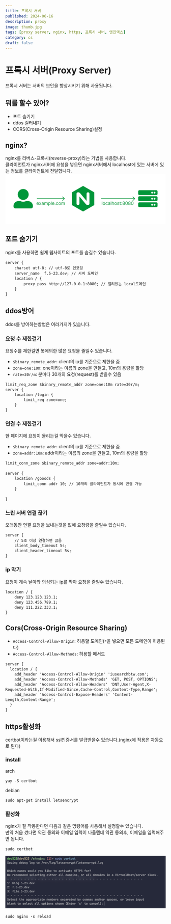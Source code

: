 ```yaml
---
title: 프록시 서버
published: 2024-06-16
description: proxy
image: thumb.jpg
tags: [proxy server, nginx, https, 프록시 서버, 엔진액스]
category: cs
draft: false
---
```

# 프록시 서버(Proxy Server)
프록시 서버는 서버의 보안을 향상시키기 위해 사용됩니다.

## 뭐를 할수 있어?
- 포트 숨기기
- ddos 걸러내기
- CORS(Cross-Origin Resource Sharing)설정

## nginx?
nginx를 리버스-프록시(reverse-proxy)라는 기법을 사용합니다.<br/>
클라이언트가 nginx서버에 요청을 넣으면 nginx서버에서 localhost에 있는 서버에 있는 정보를 클라이언트에 전달합니다.
![alt text](image.png)

## 포트 숨기기
nginx를 사용하면 쉽게 웹사이트의 포트를 숨길수 있습니다.
```
server {
    charset utf-8; // utf-8로 인코딩
    server_name  f.5-23.dev; // 서버 도메인
    location / {
        proxy_pass http://127.0.0.1:8080; // 열려있는 local도메인
    }
}
```

## ddos방어
ddos를 방어하는방법은 여러가지가 있습니다.

### 요청 수 제한걸기
요청수를 제한걸면 봇에의한 많은 요청을 줄일수 있습니다.
- `$binary_remote_addr`: client의 ip를 기준으로 제한을 줌
- `zone=one:10m`: one이라는 이름의 zone을 만들고, 10m의 용량을 할당
- `rate=30r/m`: 분마다 30개의 요청(request)를 받을수 있음
```
limit_req_zone $binary_remote_addr zone=one:10m rate=30r/m;
server {
    location /login {
        limit_req zone=one;
    }
}
```

### 연결 수 제한걸기
한 페이지에 요청이 몰리는걸 막을수 있습니다.
- `$binary_remote_addr`: client의 ip를 기준으로 제한을 줌
- `zone=addr:10m`: addr이라는 이름의 zone을 만들고, 10m의 용량을 할당
```
limit_conn_zone $binary_remote_addr zone=addr:10m;

server {
    location /gooods {
        limit_conn addr 10; // 10개의 클라이언트가 동시에 연결 가능
    }

}
```

### 느린 서버 연결 끊기
오래동안 연결 요청을 보내는것을 없에 요청량을 줄일수 있습니다.
```
server {
    // 5초 이상 연결하면 끊음
    client_body_timeout 5s;
    client_header_timeout 5s;
}
```

### ip 막기
요청이 계속 날아와 의심되는 ip를 막아 요청을 줄일수 있습니다.
```
location / {
    deny 123.123.123.1;
    deny 123.456.789.1;
    deny 111.222.333.1;
}
```

## Cors(Cross-Origin Resource Sharing)
- `Access-Control-Allow-Origin`: 허용할 도메인(`*`을 넣으면 모든 도메인이 허용된다)
- `Access-Control-Allow-Methods`: 허용할 메서드
```
server {
  location / {
    add_header 'Access-Control-Allow-Origin' 'iusearchbtw.com';
    add_header 'Access-Control-Allow-Methods' 'GET, POST, OPTIONS';
    add_header 'Access-Control-Allow-Headers' 'DNT,User-Agent,X-Requested-With,If-Modified-Since,Cache-Control,Content-Type,Range';
    add_header 'Access-Control-Expose-Headers' 'Content-Length,Content-Range';
  }
}
```

## https활성화
certbot이라는걸 이용해서 ssl인증서를 발급받을수 있습니다.(nginx에 적용은 자동으로 된다)

### install
arch
```shell
yay -S certbot
```

debian
```shell
sudo apt-get install letsencrypt
```

### 활성화
nginx가 잘 작동한다면 다음과 같은 명령어를 사용해서 설정할수 있습니다.<br>
만약 처음 썼다면 약관 동의와 이메일 입력이 나올텐데 약관 동의후, 이메일을 입력해주면 됩니다.<br>
```
sudo certbot
```

![대충 이런식으로 뜰텐데 여기서 원하는거 선택하면 ssl인증서 발급후, nginx파일 수정해줌](image-1.png)
```shell
sudo nginx -s reload
```